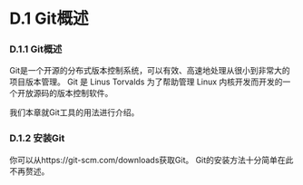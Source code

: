 # D.1 Git概述


### D.1.1 Git概述

Git是一个开源的分布式版本控制系统，可以有效、高速地处理从很小到非常大的项目版本管理。
Git 是 Linus Torvalds 为了帮助管理 Linux
内核开发而开发的一个开放源码的版本控制软件。

我们本章就Git工具的用法进行介绍。

### D.1.2 安装Git

你可以从https://git-scm.com/downloads获取Git。
Git的安装方法十分简单在此不再赘述。